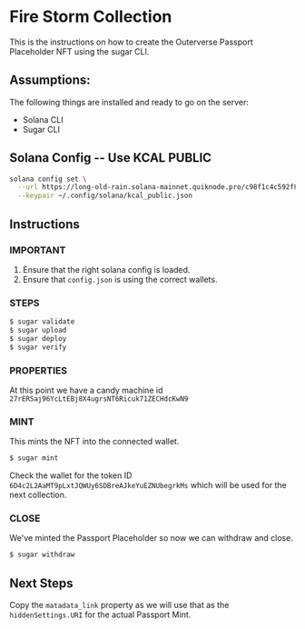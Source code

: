 # Fire Storm Collection

This is the instructions on how to create the Outerverse Passport Placeholder NFT
using the sugar CLI.

## Assumptions:
The following things are installed and ready to go on the server:
- Solana CLI
- Sugar CLI

## Solana Config -- Use KCAL PUBLIC

```bash
solana config set \
  --url https://long-old-rain.solana-mainnet.quiknode.pro/c98f1c4c592f8fa10569d624c807bf2dbc0ec790/ \
  --keypair ~/.config/solana/kcal_public.json
```

## Instructions

### IMPORTANT
1. Ensure that the right solana config is loaded.
1. Ensure that `config.json` is using the correct wallets.

### STEPS

```bash
$ sugar validate
$ sugar upload
$ sugar deploy
$ sugar verify
```

### PROPERTIES
At this point we have a candy machine id `27rERSaj96YcLtEBj8X4ugrsNT6Ricuk71ZECHdcKwN9` 



### MINT

This mints the NFT into the connected wallet.

```bash
$ sugar mint
```

Check the wallet for the token ID `6D4c2L2AaMT9pLxtJQWUy6SDBreAJkeYuEZNUbegrkMs` which will be used for the next collection.

### CLOSE

We've minted the Passport Placeholder so now we can withdraw and close.
```bash
$ sugar withdraw
```

## Next Steps

Copy the `matadata_link` property as we will use that as the `hiddenSettings.URI` for the actual Passport Mint.
